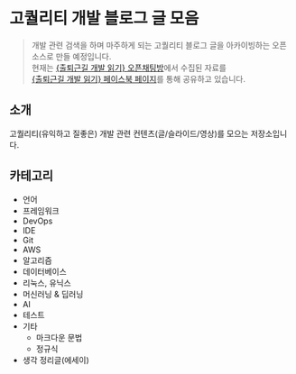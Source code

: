 # 고퀄리티 개발 블로그 글 모음
>개발 관련 검색을 하며 마주하게 되는 고퀄리티 블로그 글을 아카이빙하는 오픈소스로 만들 예정입니다.  
>현재는 [{출퇴근길 개발 읽기} 오픈채팅방](http://bit.ly/2QxBmW5)에서 수집된 자료를  
[{출퇴근길 개발 읽기} 페이스북 페이지](http://bit.ly/2zX6Zmo)를 통해 공유하고 있습니다.  

## 소개
고퀄리티(유익하고 질좋은) 개발 관련 컨텐츠(글/슬라이드/영상)를 모으는 저장소입니다.

## 카테고리
- 언어
- 프레임워크
- DevOps
- IDE
- Git
- AWS
- 알고리즘
- 데이터베이스
- 리눅스, 유닉스
- 머신러닝 & 딥러닝
- AI
- 테스트
- 기타
  - 마크다운 문법
  - 정규식
- 생각 정리글(에세이)

